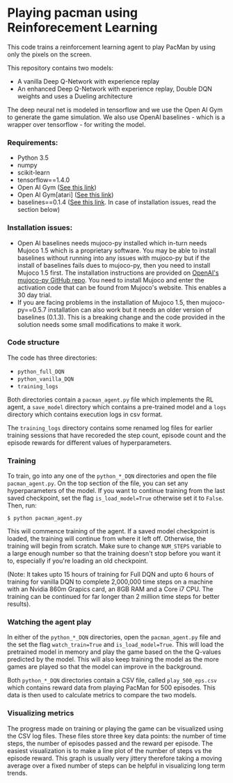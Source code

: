# Playing pacman using Reinforecement Learning

This code trains a reinforcement learning agent to play PacMan by using only the pixels on the screen.

This repository contains two models:
- A vanilla Deep Q-Network with experience replay
- An enhanced Deep Q-Network with experience replay, Double DQN weights and uses a Dueling architecture

The deep neural net is modeled in tensorflow and we use the Open AI Gym to generate the game simulation. We also use OpenAI baselines - which is a wrapper over tensorflow - for writing the model.

### Requirements:

- Python 3.5
- numpy
- scikit-learn
- tensorflow==1.4.0
- Open AI Gym ([See this link](https://github.com/openai/gym#installation))
- Open AI Gym[atari] ([See this link](https://github.com/openai/gym#atari))
- baselines==0.1.4 ([See this link](https://github.com/openai/baselines). In case of installation issues, read the section below)



### Installation issues:
- Open AI baselines needs mujoco-py installed which in-turn needs Mujoco 1.5 which is a proprietary software. You may be able to install baselines without running into any issues with mujoco-py but if the install of baselines fails dues to mujoco-py, then you need to install Mujoco 1.5 first. The installation instructions are provided on [OpenAI's mujoco-py GitHub repo](https://github.com/openai/mujoco-py). You need to install Mujoco and enter the activation code that can be found from Mujoco's website. This enables a 30 day trial.
- If you are facing problems in the installation of Mujoco 1.5, then mujoco-py==0.5.7 installation can also work but it needs an older version of baselines (0.1.3). This is a breaking change and the code provided in the solution needs some small modifications to make it work.

### Code structure

The code has three directories:
- `python_full_DQN`
- `python_vanilla_DQN`
- `training_logs`

Both directories contain a `pacman_agent.py` file which implements the RL agent, a `save_model` directory which contains a pre-trained model and a `logs` directory which contains execution logs in csv format.

The `training_logs` directory contains some renamed log files for earlier training sessions that have recoreded the step count, episode count and the episode rewards for different values of hyperparameters.

### Training

To train, go into any one of the `python_*_DQN` directories and open the file `pacman_agent.py`. On the top section of the file, you can set any hyperparameters of the model. If you want to continue training from the last saved checkpoint, set the flag `is_load_model=True` otherwise set it to `False`. Then, run:

```
$ python pacman_agent.py
```
This will commence training of the agent. If a saved model checkpoint is loaded, the training will continue from where it left off. Otherwise, the training will begin from scratch. Make sure to change `NUM_STEPS` variable to a large enough number so that the training doesn't stop before you want it to, especially if you're loading an old checkpoint.

(Note: It takes upto 15 hours of training for Full DQN and upto 6 hours of training for vanilla DQN to complete 2,000,000 time steps on a machine with an Nvidia 860m Grapics card, an 8GB RAM and a Core i7 CPU. The training can be continued for far longer than 2 million time steps for better results).

### Watching the agent play

In either of the `python_*_DQN` directories, open the `pacman_agent.py` file and the set the flag `watch_train=True` and `is_load_model=True`. This will load the pretrained model in memory and play the game based on the the Q-values predicted by the model. This will also keep training the model as the more games are played so that the model can improve in the background.

Both `python_*_DQN` directories contain a CSV file, called `play_500_eps.csv` which contains reward data from playing PacMan for 500 episodes. This data is then used to calculate metrics to compare the two models.

### Visualizing metrics

The progress made on training or playing the game can be visualized using the CSV log files. These files store three key data points: the number of time steps, the number of episodes passed and the reward per episode. The easiest visualization is to make a line plot of the number of steps vs the episode reward. This graph is usually very jittery therefore taking a moving average over a fixed number of steps can be helpful in visualizing long term trends.
























